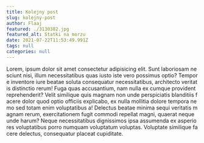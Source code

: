 ```yaml
---
title: Kolejny post
slug: kolejny-post
author: Flaaj
featured: ./3130382.jpg
featured_alt: Statki na morzu
date: 2021-07-22T11:53:49.991Z
tags: null
categories: null
---
```


Lorem, ipsum dolor sit amet consectetur adipisicing elit. Sunt laboriosam nesciunt nisi, illum necessitatibus quas iusto iste vero possimus optio? Tempore inventore iure beatae soluta consequatur necessitatibus, architecto veritatis distinctio rerum! Fuga quas accusantium, nam nulla ex cumque provident reprehenderit? Velit similique quis magnam non unde perspiciatis blanditiis facere dolor quod optio officiis explicabo, ex nulla mollitia dolore tempora nemo sed totam enim voluptatibus a! Delectus beatae minima sequi veritatis magnam rerum, exercitationem fugit commodi repellat magni, quaerat neque unde harum? Neque necessitatibus dignissimos ipsa assumenda ex asperiores voluptatibus porro numquam voluptatum voluptas. Voluptate similique facere delectus, consequatur placeat cupiditate.